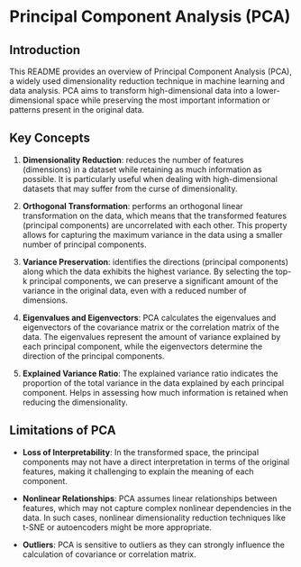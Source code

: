 # Principal Component Analysis (PCA)

## Introduction

This README provides an overview of Principal Component Analysis (PCA), a widely used dimensionality reduction technique in machine learning and data analysis.
PCA aims to transform high-dimensional data into a lower-dimensional space while preserving the most important information or patterns present in the original data.

## Key Concepts

1. **Dimensionality Reduction**: reduces the number of features (dimensions) in a dataset while retaining as much information as possible.
   It is particularly useful when dealing with high-dimensional datasets that may suffer from the curse of dimensionality.

3. **Orthogonal Transformation**: performs an orthogonal linear transformation on the data, which means that the transformed features (principal components) are uncorrelated with each other.
   This property allows for capturing the maximum variance in the data using a smaller number of principal components.

5. **Variance Preservation**: identifies the directions (principal components) along which the data exhibits the highest variance.
   By selecting the top-k principal components, we can preserve a significant amount of the variance in the original data, even with a reduced number of dimensions.

7. **Eigenvalues and Eigenvectors**: PCA calculates the eigenvalues and eigenvectors of the covariance matrix or the correlation matrix of the data.
   The eigenvalues represent the amount of variance explained by each principal component, while the eigenvectors determine the direction of the principal components.

9. **Explained Variance Ratio**: The explained variance ratio indicates the proportion of the total variance in the data explained by each principal component.
    Helps in assessing how much information is retained when reducing the dimensionality.

## Limitations of PCA

- **Loss of Interpretability**: In the transformed space, the principal components may not have a direct interpretation in terms of the original features, making it challenging to explain the meaning of each component.

- **Nonlinear Relationships**: PCA assumes linear relationships between features, which may not capture complex nonlinear dependencies in the data.
   In such cases, nonlinear dimensionality reduction techniques like t-SNE or autoencoders might be more appropriate.

- **Outliers**: PCA is sensitive to outliers as they can strongly influence the calculation of covariance or correlation matrix.
